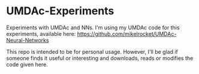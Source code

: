 # UMDAc-Experiments
Experiments with UMDAc and NNs. I'm using my UMDAc code for this experiments, available 
here: https://github.com/mikelrocket/UMDAc-Neural-Networks

This repo is intended to be for personal usage. However, 
I'll be glad if someone finds it useful or interesting and downloads, 
reads or modifies the code given here. 
